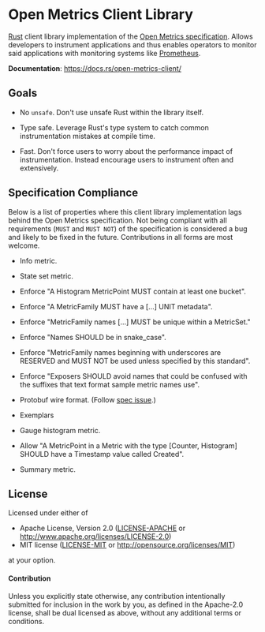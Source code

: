 # Open Metrics Client Library

[Rust](https://github.com/rust-lang/) client library implementation of the [Open
Metrics specification](https://github.com/OpenObservability/OpenMetrics). Allows
developers to instrument applications and thus enables operators to monitor said
applications with monitoring systems like [Prometheus](https://prometheus.io/).

**Documentation**: https://docs.rs/open-metrics-client/

## Goals

- No `unsafe`. Don't use unsafe Rust within the library itself.

- Type safe. Leverage Rust's type system to catch common instrumentation
  mistakes at compile time.

- Fast. Don't force users to worry about the performance impact of
  instrumentation. Instead encourage users to instrument often and extensively.

## Specification Compliance

Below is a list of properties where this client library implementation lags
behind the Open Metrics specification. Not being compliant with all requirements
(`MUST` and `MUST NOT`) of the specification is considered a bug and likely to
be fixed in the future. Contributions in all forms are most welcome.

- Info metric.

- State set metric.

- Enforce "A Histogram MetricPoint MUST contain at least one bucket".

- Enforce "A MetricFamily MUST have a [...] UNIT metadata".

- Enforce "MetricFamily names [...] MUST be unique within a MetricSet."

- Enforce "Names SHOULD be in snake_case".

- Enforce "MetricFamily names beginning with underscores are RESERVED and MUST
  NOT be used unless specified by this standard".

- Enforce "Exposers SHOULD avoid names that could be confused with the suffixes
  that text format sample metric names use".

- Protobuf wire format. (Follow [spec
  issue](https://github.com/OpenObservability/OpenMetrics/issues/183).)

- Exemplars

- Gauge histogram metric.

- Allow "A MetricPoint in a Metric with the type [Counter, Histogram] SHOULD have a Timestamp
  value called Created".

- Summary metric.

## License

Licensed under either of

 * Apache License, Version 2.0 ([LICENSE-APACHE](LICENSE-APACHE) or http://www.apache.org/licenses/LICENSE-2.0)
 * MIT license ([LICENSE-MIT](LICENSE-MIT) or http://opensource.org/licenses/MIT)

at your option.

#### Contribution

Unless you explicitly state otherwise, any contribution intentionally submitted
for inclusion in the work by you, as defined in the Apache-2.0 license, shall be
dual licensed as above, without any additional terms or conditions.
